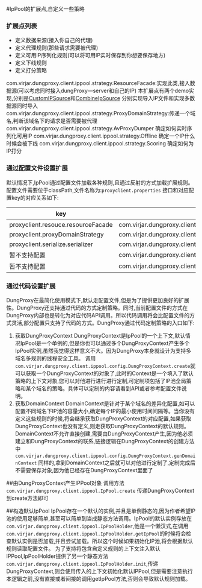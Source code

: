 #IpPool的扩展点,自定义一些策略

### 扩展点列表
- 定义数据来源(接入你自己的代理)
- 定义代理规则(那些请求需要被代理)
- 定义可用IP序列化规则(可以将可用IP实时保存到你想要保存地方)
- 定义下线规则
- 定义打分策略

com.virjar.dungproxy.client.ippool.strategy.ResourceFacade:实现此类,接入数据源(可以考虑同时接入dungProxy—server和自己的IP)
 本扩展点有两个demo实现,分别是[CustomIPSource](http://git.oschina.net/virjar/proxyipcenter/tree/master/clientsample/src/main/java/com/virjar/dungproxy/client/samples/poolstrategy/CustomIPSource.java)和[CombineIpSource](http://git.oschina.net/virjar/proxyipcenter/tree/master/clientsample/src/main/java/com/virjar/dungproxy/client/samples/poolstrategy/CombineIpSource.java) 分别实现导入IP文件和实现多数据源同时导入
com.virjar.dungproxy.client.ippool.strategy.ProxyDomainStrategy:传递一个域名,判断该域名下的请求是否需要被代理
com.virjar.dungproxy.client.ippool.strategy.AvProxyDumper 确定如何实时序列化可用IP
com.virjar.dungproxy.client.ippool.strategy.Offline 确定一个IP什么时候会被下线
com.virjar.dungproxy.client.ippool.strategy.Scoring 确定如何为IP打分


### 通过配置文件设置扩展
默认情况下,IpPool通过配置文件加载各种规则,且通过反射的方式加载扩展规则。配置文件需要位于classPath,文件名称为:``proxyclient.properties``
接口和对应配置key的对应关系如下:

|key|接口类|默认值|
|----|----|----|
|proxyclient.resouce.resourceFacade|com.virjar.dungproxy.client.ippool.strategy.ResourceFacade|com.virjar.dungproxy.client.ippool.strategy.impl.DefaultResourceFacade|
|proxyclient.proxyDomainStrategy|com.virjar.dungproxy.client.ippool.strategy.ProxyDomainStrategy|com.virjar.dungproxy.client.ippool.strategy.impl.WhiteListProxyStrategy|
|proxyclient.serialize.serializer|com.virjar.dungproxy.client.ippool.strategy.AvProxyDumper|com.virjar.dungproxy.client.ippool.strategy.impl.JSONFileAvProxyDumper|
|暂不支持配置|com.virjar.dungproxy.client.ippool.strategy.Offline|com.virjar.dungproxy.client.ippool.strategy.impl.DefaultOffliner|
|暂不支持配置|com.virjar.dungproxy.client.ippool.strategy.Scoring|com.virjar.dungproxy.client.ippool.strategy.impl.DefaultScoring|


### 通过代码设置扩展

DungProxy在最简化使用模式下,默认走配置文件,但是为了提供更加良好的扩展性。DungProxy还支持通过代码的方式定制策略。同时,当前配置文件的方式在DungProxy内部也是转化为对应代码API调用。所以代码调用将会比配置文件的方式灵活,部分配置只支持了代码的方式。DungProxy通过代码定制策略的入口如下:
1. 获取DungProxyContext
   DungProxyContext是IpPool的一个上下文,默认情况IpPool是一个单例的,但是你也可以通过多个DungProxyContext产生多个IpPool实例,虽然我觉得这样意义不大。因为DungProxy本身就设计为支持多域名多规则的线程安全工具。
   调用``com.virjar.dungproxy.client.ippool.config.DungProxyContext.create``就可以获取一个DungProxyContext的对象了,此时的Context是一个填入了默认策略的上下文对象,您可以对他进行进行进行定制,可定制项包括了IP池全局策略和某个域名的策略。具体可以定制的内容请看到API或者参考配置文件说明。
2. 获取DomainContext
   DomainContext是针对于某个域名的差异化配置,如可以配置不同域名下IP池的容量大小,确定每个IP的最小使用时间间隔等。当你没有定义这些规则的时候,将会继承获取DungProxyContext的对应配置,如果获取DungProxyContext也没有定义,则走获取DungProxyContext的默认规则。
   DomainContext不允许直接创建,需要由DungProxyContext产生,因为他必须建立和DungProxyContext的联系,链接逻辑在DungProxyContext的创建方法中``com.virjar.dungproxy.client.ippool.config.DungProxyContext.genDomainContext``
   同样的,拿到DomainContext之后就可以对他进行定制了,定制完成后不需要保存对象,因为他已经存在DungProxyContext里面了
   
##由DungProxyContext产生IPPool对象
调用方法``com.virjar.dungproxy.client.ippool.IpPool.create`` 传递DungProxyContext到create方法即可

##构造默认IpPool
IpPool存在一个默认的实例,并且是单例静态的,因为作者希望IP池的使用足够简单,甚至可以简单到当成静态方法调用。IpPool的默认实例存放在``com.virjar.dungproxy.client.ippool.IpPoolHolder``,他是一个懒汉式,在调用``com.virjar.dungproxy.client.ippool.IpPoolHolder.getIpPool``的时候将会检查默认实例是否加载,并且尝试加载。所以这个时候如果初始化IP池,将会根据默认规则读取配置文件。
为了支持将包含自定义规则的上下文注入默认IPPool,IpPoolHolder提供了另一个静态方法``com.virjar.dungproxy.client.ippool.IpPoolHolder.init``,传递DungProxyContext,则会使用传入的上下文初始化默认IPPool,但是需要注意执行本逻辑之前,没有直接或者间接的调用getIpPool方法,否则会导致默认规则加载。

